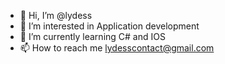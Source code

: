 - 👋 Hi, I’m @lydess
- 👀 I’m interested in Application development
- 🌱 I’m currently learning C# and IOS
- 📫 How to reach me lydesscontact@gmail.com

<!---
lydess/lydess is a ✨ special ✨ repository because its `README.md` (this file) appears on your GitHub profile.
You can click the Preview link to take a look at your changes.
--->

